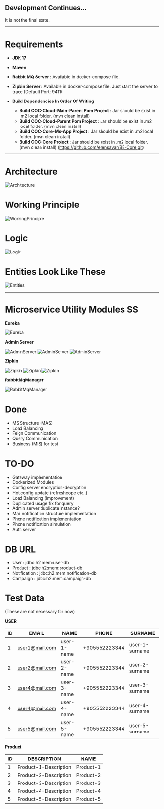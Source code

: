 ## Development Continues...
It is not the final state.

---

# Requirements

* <b> JDK 17 </b>
* <b> Maven </b>
* <b> Rabbit MQ Server </b> : Available in docker-compose file.
* <b> Zipkin Server </b>    : Available in docker-compose file. Just start the server to trace (Default Port: 9411)
* <b> Build Dependencies In Order Of Writing </b>  
    
    * <b> Build COC-Cloud-Main-Parent Pom Project </b> : Jar should be exist in .m2 local folder. (mvn clean install)
    * <b> Build COC-Cloud-Parent Pom Project </b>      : Jar should be exist in .m2 local folder. (mvn clean install)
    * <b> Build COC-Core-Ms-App Project </b>           : Jar should be exist in .m2 local folder. (mvn clean install)
    * <b> Build COC-Core Project </b>                  : Jar should be exist in .m2 local folder. (mvn clean install) (https://github.com/erensayar/BE-Core.git)

---

# Architecture

![Architecture](dev-docs/ss-arch.png)


# Working Principle
![WorkingPrinciple](dev-docs/ss-purpose.png)

# Logic
![Logic](dev-docs/ss-logic.png)

# Entities Look Like These
![Entities](dev-docs/ss-entities.png)

---

# Microservice Utility Modules SS

<b>Eureka</b>

![Eureka](dev-docs/ss-eureka.png)

<b>Admin Server</b>

![AdminServer](dev-docs/ss-admin-server-1.png)
![AdminServer](dev-docs/ss-admin-server-2.png)
![AdminServer](dev-docs/ss-admin-server-3.png)

<b>Zipkin</b>

![Zipkin](dev-docs/ss-zipkin-1.png)
![Zipkin](dev-docs/ss-zipkin-2.png)
![Zipkin](dev-docs/ss-zipkin-3.png)

<b>RabbitMqManager</b>

![RabbitMqManager](dev-docs/ss-rabbitmq-1.png)

# Done

* MS Structure (MAS)
* Load Balancing
* Feign Communication
* Query Communication
* Business (MIS) for test

# TO-DO

* Gateway implementation
* Dockerized Modules
* Config server encryption-decryption
* Hot config update (refreshcope etc..)
* Load Balancing (improvement)
* Duplicated usage fix for query
* Admin server duplicate instance?
* Mail notification structure implementation
* Phone notification implementation
* Phone notification simulation
* Auth server

# DB URL

* User : jdbc:h2:mem:user-db
* Product : jdbc:h2:mem:product-db
* Notification : jdbc:h2:mem:notification-db
* Campaign : jdbc:h2:mem:campaign-db

# Test Data

(These are not necessary for now)

<b>USER</b>

| ID  |  EMAIL         | NAME          | PHONE           | SURNAME          |
|-----|----------------|---------------|-----------------|------------------|
| 1   | user1@mail.com | user-1-name   | +905552223344   | user-1-surname   |
| 2   | user2@mail.com | user-2-name   | +905552223344   | user-2-surname   |
| 3   | user4@mail.com | user-3-name   | +905552223344   | user-3-surname   |
| 4   | user4@mail.com | user-4-name   | +905552223344   | user-4-surname   |
| 5   | user5@mail.com | user-5-name   | +905552223344   | user-5-surname   |



<b>Product</b>

| ID  | DESCRIPTION            | NAME       |
|-----|------------------------|------------|
| 1   | Product-1-Description  | Product-1  |
| 2   | Product-2-Description  | Product-2  |
| 3   | Product-3-Description  | Product-3  |
| 4   | Product-4-Description  | Product-4  |
| 5   | Product-5-Description  | Product-5  |


			
			
			